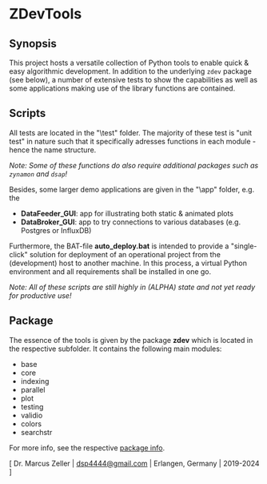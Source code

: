 # ZDevTools

## Synopsis

This project hosts a versatile collection of Python tools to enable quick & easy algorithmic development. In addition to the underlying ```zdev``` package (see below), a number of extensive tests to show the capabilities as well as some applications making use of the library functions are contained.

## Scripts

All tests are located in the "\test" folder. The majority of these test is "unit test" in nature such that it specifically adresses functions in each module - hence the name structure.

*Note: Some of these functions do also require additional packages such as ```zynamon``` and ```dsap```!*

Besides, some larger demo applications are given in the "\app" folder, e.g. the

- **DataFeeder_GUI**: app for illustrating both static & animated plots
- **DataBroker_GUI**: app to try connections to various databases (e.g. Postgres or InfluxDB)

Furthermore, the BAT-file **auto_deploy.bat** is intended to provide a "single-click" solution for deployment of an operational project from the (development) host to another machine. In this process, a virtual Python environment and all requirements shall be installed in one go.

*Note: All of these scripts are still highly in (ALPHA) state and not yet ready for productive use!*

## Package

The essence of the tools is given by the package **zdev** which is located in the respective subfolder. It contains the following main modules:

- base
- core
- indexing
- parallel
- plot
- testing
- validio
- colors
- searchstr

For more info, see the respective [package info](README_pkg.md).

[ Dr. Marcus Zeller | dsp4444@gmail.com | Erlangen, Germany | 2019-2024 ]
